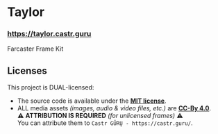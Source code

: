 # Taylor

### https://taylor.castr.guru

Farcaster Frame Kit


## Licenses

This project is DUAL-licensed:

- The source code is available under the [__MIT license__](LICENSE).
- ALL media assets _(images, audio & video files, etc.)_ are [__CC-By 4.0__](https://creativecommons.org/licenses/by/4.0/).
<br />⚠️ __ATTRIBUTION IS REQUIRED__ _(for unlicensed frames)_ ⚠️
<br />You can attribute them to `Castr GÜRŲ - https://castr.guru/`.
